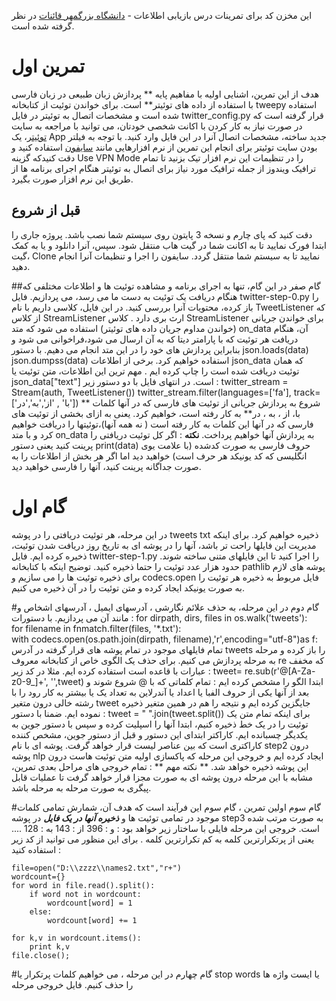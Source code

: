 این مخزن کد برای تمرینات درس بازیابی اطلاعات - [دانشگاه بزرگمهر قائنات](http://buqaen.ac.ir) در نظر گرفته شده است.
# تمرین اول
هدف از این تمرین، اشنایی اولیه با مفاهیم پایه ** پردازش زبان طبیعی در زبان فارسی با استفاده از داده های توئیتر** است. 
برای خواندن توئیت از کتابخانه tweepy استفاده شده است و مشخصات اتصال به توئیتر در فایل twitter_config.py  قرار گرفته است که در صورت نیاز به کار کردن با اکانت شخصی خودتان، می توانید با مراجعه به سایت [توئیتر](https://apps.twitter.com)، یک App جدید ساخته، مشخصات اتصال آنرا در این فایل وارد کنید.
با توجه به فیلتر بودن سایت توئیتر برای انجام این تمرین از نرم افزارهایی مانند [سایفون](https://s3.amazonaws.com/0ubz-2q11-gi9y/fa.html#rtl) استفاده کنید و دقت کنیدکه گزینه Use VPN Mode را در تنظیمات این نرم افزار تیک بزنید تا تمام ترافیک ویندوز از جمله ترافیک مورد نیاز برای اتصال به توئیتر هنگام اجرای برنامه ها از طریق این نرم افزار صورت بگیرد.
## قبل از شروع
دقت کنید که پای چارم و نسخه 3 پایتون روی سیستم شما نصب باشد.
پروژه جاری را ابتدا فورک نمایید تا به اکانت شما در گیت هاب منتقل شود. سپس، آنرا دانلود و یا به کمک گیت، Clone نمایید تا به سیستم شما منتقل گردد. سایفون را اجرا و تنظیمات آنرا انجام دهید. 

##گام صفر
در این گام، تنها به اجرای برنامه و مشاهده توئیت ها و اطلاعات مختلفی که هنگام دریافت یک توئیت به دست ما می رسد، می پردازیم. 
فایل 
twitter-step-0.py 
 را باز کرده، محتویات آنرا بررسی کنید. 
در این فایل، کلاسی داریم با نام
 TweetListener
  که از کلاس
   StreamListener
    ارث بری دارد . کلاس
    StreamListener
     برای خواندن جریانی (خواندن مداوم جریان داده های توئیتر) استفاده می شود که متد 
     on_data‌‌
      آن، هنگام دریافت هر توئیت که با پارامتر دیتا که به آن ارسال می شود،فراخوانی می شود و بنابراین پردازش های خود را در این متد انجام می دهیم. 
با دستور 
 json.loads(data)
 json.dumpss(data)
  استفاده خواهیم کرد.
برخی از اطلاعات
 json_data 
 که همان توئیت دریافت شده است را چاپ کرده ایم . مهم ترین این اطلاعات، متن توئیت یا
  json_data["text"] 
   است. 
در انتهای فایل با دو دستور زیر : 
twitter_stream = Stream(auth, TweetListener()) 
twitter_stream.filter(languages=['fa'], track=['با' , 'از','به','در'])
شروع به پردازش جریانی از توئیت های فارسی که در آنها کلمات ** با، از ، به ، در** به کار رفته است، خواهیم کرد. یعنی به ازای بخشی از توئیت های فارسی که در آنها این کلمات به کار رفته است ( نه همه آنها)،توئیتها را دریافت خواهیم کرد و با متد on_data به پردازش آنها خواهیم پرداخت.
**نکته** : اگر کل توئیت دریافتی را پرینت کنید یعنی دستور
    print(data)
     حروف فارسی به صورت کدشده (با علامت یوی انگلیسی که کد یونیکد هر حرف است) خواهید دید اما اگر هر بخش از اطلاعات را به صورت جداگانه پرینت کنید، آنها را فارسی خواهید دید. 
     
# گام اول
در این مرحله، هر توئیت دریافتی را در پوشه
 tweets‌
 txt‌
  ذخیره خواهیم کرد. برای اینکه مدیریت این فایلها راحت تر باشد، آنها را در پوشه ای به تاریخ روز دریافت شدن توئیت، ذخیره کرده ایم. 
فایل 
twitter-step-1.py
   را اجرا کنید تا این فایلهای متنی ساخته شوند. حدود هزار عدد توئیت را حتما ذخیره کنید.
توضیح اینکه با کتابخانه 
pathlib
 پوشه های لازم برای ذخیره توئیت ها را می سازیم و
  codecs.open
   فایل مربوط به ذخیره هر توئیت را به صورت یونیکد ایجاد کرده و متن توئیت را در آن ذخیره می کنیم. 

#گام دوم
در این مرحله، به حذف علائم نگارشی ، آدرسهای ایمیل ، آدرسهای اشخاص و مانند آن می پردازیم.
با دستورات : 
for dirpath, dirs, files in os.walk('tweets'):    
           for filename in fnmatch.filter(files, '*.txt'):        
                  with codecs.open(os.path.join(dirpath, filename),'r',encoding="utf-8")as f:
تمام فایلهای موجود در تمام پوشه های قرار گرفته در آدرس 
tweets
را باز کرده و مرحله به مرحله پردازش می کنیم. 
برای حذف یک الگوی خاص از کتابخانه معروف 
re
که مخفف عبارات با قاعده است استفاده کرده ایم. مثلا در کد زیر : 
 tweet= re.sub(r'@[A-Za-z0-9_]+', '',tweet)
 ابتدا الگو  را مشخص کرده ایم : تمام کلماتی که با 
 @ 
 شروع شوند و بعد از آنها یکی از حروف الفبا یا اعداد یا آندرلاین به تعداد یک یا بیشتر به کار رود را با رشته خالی درون متغیر 
 tweet
 جایگزین کرده ایم و نتیجه را هم در همین متغیر ذخیره نموده ایم.
 ضمنا با دستور : 
 tweet = " ".join(tweet.split())
 برای اینکه تمام متن یک توئیت را در یک خط ذخیره کنیم، ابتدا آنها را اسپلیت کرده و سپس با دستور جوین به یکدیگر چسبانده ایم. کاراکتر ابتدای این دستور و قبل از دستور جوین، مشخص کننده کاراکتری است که بین عناصر لیست قرار خواهد گرفت. 
 پوشه ای با نام 
 step2
 درون پوشه 
 nlp
 ایجاد کرده ایم و خروجی این مرحله که پاکسازی اولیه متن توئیت هاست درون این پوشه ذخیره خواهد شد.
** نکته مهم ** : 
تمام خروجی های مراحل بعدی تمرین، مشابه با این مرحله درون پوشه ای به صورت مجزا قرار خواهد گرفت تا عملیات قابل پیگری به صورت مرحله به مرحله باشد. 
 
#گام سوم
اولین تمرین ، گام سوم این فرآیند است که هدف آن، شمارش تمامی کلمات موجود در تمامی توئیت ها و ***ذخیره آنها در یک فایل*** در پوشه 
step3
به صورت مرتب شده است. خروجی این مرحله فایلی با ساختار زیر خواهد بود : 
و : 396
از : 143
به : 128
....
یعنی از پرتکرارترین کلمه به کم تکرارترین کلمه .
برای این منظور می توانید از کد زیر استفاده کنید :‌
```
file=open("D:\\zzzz\\names2.txt","r+")
wordcount={}
for word in file.read().split():
    if word not in wordcount:
        wordcount[word] = 1
    else:
        wordcount[word] += 1

for k,v in wordcount.items():
    print k,v
file.close();
```

#گام چهارم 
در این مرحله ، می خواهیم کلمات پرتکرار یا 
stop words
یا ایست واژه ها را حذف کنیم. 
فایل خروجی مرحله 

